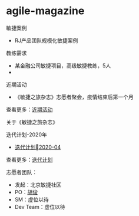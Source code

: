 # agile-magazine 

敏捷案例

- RJ产品团队规模化敏捷案例


教练需求

- 某金融公司敏捷项目，高级敏捷教练，5人
- 

近期活动

- 《敏捷之旅杂志》志愿者聚会，疫情结束后第一个月

查看更多：[近期活动](/md/近期活动.md)

关于《敏捷之旅杂志》


迭代计划-2020年

- [迭代计划2020-04](/md/迭代计划2020-04.md)

查看更多：[迭代计划](/md/迭代计划.md)

志愿者团队：

- 发起：北京敏捷社区
- PO：[胡俊](https://gitee.com/ibehujun/blog/blob/master/md/%E8%83%A1%E4%BF%8A_%E5%B0%8F%E7%8E%A9%E7%AB%A5.md)
- SM：虚位以待
- Dev Team：虚位以待
